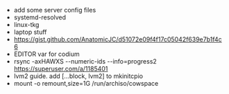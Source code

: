 -   add some server config files
-   systemd-resolved
-   linux-tkg
-   laptop stuff
-   https://gist.github.com/AnatomicJC/d51072e09f4f17c05042f639e7b1f4c6
-   EDITOR var for codium
-   rsync -axHAWXS --numeric-ids --info=progress2 https://superuser.com/a/1185401
-   lvm2 guide. add [...block, lvm2] to mkinitcpio
-   mount -o remount,size=1G /run/archiso/cowspace
